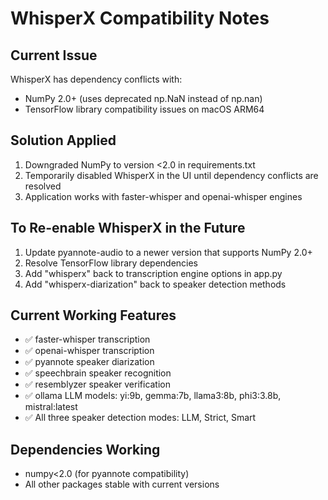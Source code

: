 # WhisperX Compatibility Notes

## Current Issue
WhisperX has dependency conflicts with:
- NumPy 2.0+ (uses deprecated np.NaN instead of np.nan)
- TensorFlow library compatibility issues on macOS ARM64

## Solution Applied
1. Downgraded NumPy to version <2.0 in requirements.txt
2. Temporarily disabled WhisperX in the UI until dependency conflicts are resolved
3. Application works with faster-whisper and openai-whisper engines

## To Re-enable WhisperX in the Future
1. Update pyannote-audio to a newer version that supports NumPy 2.0+
2. Resolve TensorFlow library dependencies  
3. Add "whisperx" back to transcription engine options in app.py
4. Add "whisperx-diarization" back to speaker detection methods

## Current Working Features
- ✅ faster-whisper transcription
- ✅ openai-whisper transcription  
- ✅ pyannote speaker diarization
- ✅ speechbrain speaker recognition
- ✅ resemblyzer speaker verification
- ✅ ollama LLM models: yi:9b, gemma:7b, llama3:8b, phi3:3.8b, mistral:latest
- ✅ All three speaker detection modes: LLM, Strict, Smart

## Dependencies Working
- numpy<2.0 (for pyannote compatibility)
- All other packages stable with current versions
